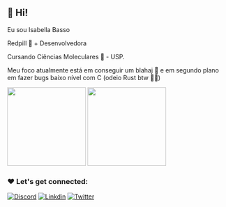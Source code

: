 ## 👩 Hi!

Eu sou Isabella Basso
 
Redpill 💊 + Desenvolvedora

Cursando Ciências Moleculares 🧪 - USP.

Meu foco atualmente está em conseguir um blahaj 🦈 e em segundo plano em fazer bugs baixo nível com C (odeio Rust btw 🦀🔫)

<div>
  <img height="180em" src="https://github-readme-stats.vercel.app/api?username=isinyaaa&show_icons=true&theme=tokyonight"/>
  <img height="180em" src="https://github-readme-stats.vercel.app/api/top-langs/?username=isinyaaa&layout=compact&theme=tokyonight"/>
</div>

### ❤️ Let's get connected:

[![Discord](https://img.shields.io/badge/Discord-7289DA?style=for-the-badge&logo=discord&logoColor=white)](https://discord.gg/im-not-gonna-put-your-real-discord-lol-im-not-that-evil)
[![Linkdin](https://img.shields.io/badge/LinkedIn-0077B5?style=for-the-badge&logo=linkedin&logoColor=white)](https://www.linkedin.com/in/isabellabasso/)
[![Twitter](https://img.shields.io/badge/Twitter-1DA1F2?style=for-the-badge&logo=twitter&logoColor=white)](https://twitter.com/isinyaaa)
